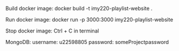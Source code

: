 Build docker image:
docker build -t imy220-playlist-website .

Run docker image:
docker run -p 3000:3000 imy220-playlist-website

Stop docker image:
Ctrl + C in terminal

MongoDB:
username: u22598805
password: someProjectpassword
